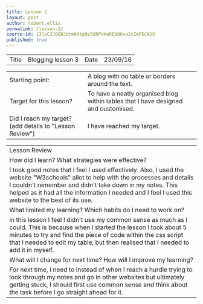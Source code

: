 ```yaml
---
title: Lesson 3
layout: post
author: robert.ellis
permalink: /lesson-3/
source-id: 13JsCJJOGBJdtm6KtpOz59RPVKoREbO6va2cZmPECNSU
published: true
---
```

<table>
  <tr>
    <td>Title</td>
    <td>Blogging lesson 3</td>
    <td>Date</td>
    <td>23/09/16</td>
  </tr>
</table>


<table>
  <tr>
    <td>Starting point:</td>
    <td>A blog with no table or borders around the text.</td>
  </tr>
  <tr>
    <td>Target for this lesson?</td>
    <td>To have a neatly organised blog within tables that I have designed and customised.</td>
  </tr>
  <tr>
    <td>Did I reach my target? 
(add details to "Lesson Review")</td>
    <td>I have reached my target.</td>
  </tr>
</table>


<table>
  <tr>
    <td>Lesson Review</td>
  </tr>
  <tr>
    <td>How did I learn? What strategies were effective? </td>
  </tr>
  <tr>
    <td>I took good notes that I feel I used effectively. Also, I used the website "W3schools" allot to help with the processes and details I couldn't remember and didn't take down in my notes. This helped as it had all the information I needed and I feel I used this website to the best of its use. </td>
  </tr>
  <tr>
    <td>What limited my learning? Which habits do I need to work on? </td>
  </tr>
  <tr>
    <td>in this lesson I feel I didn't use my common sense as much as I could. This is because when I started the lesson I took about 5 minutes to try and find the piece of code within the css script that I needed to edit my table, but then realised that I needed to add it in myself. </td>
  </tr>
  <tr>
    <td>What will I change for next time? How will I improve my learning?</td>
  </tr>
  <tr>
    <td>For next time, I need to instead of when I reach a hurdle trying to look through my notes and go in other websites but ultimately getting stuck, I should first use common sense and think about the task before I go straight ahead for it.</td>
  </tr>
</table>


